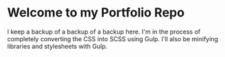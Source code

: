 # Welcome to my Portfolio Repo
I keep a backup of a backup of a backup here. I'm in the process of completely converting the CSS into SCSS using Gulp. I'll also be minifying libraries and stylesheets with Gulp. 
